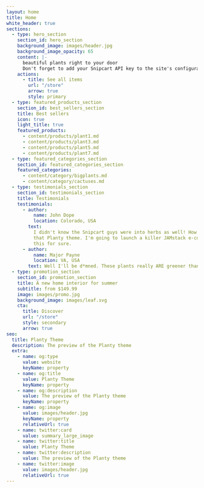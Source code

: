 ```yaml
---
layout: home
title: Home
white_header: true
sections:
  - type: hero_section
    section_id: hero_section
    background_image: images/header.jpg
    background_image_opacity: 65
    content: |-
      beautiful plants right to your door
      Don't forget to add your Snipcart API key to the site's configuration to enable Cart actions.
    actions:
      - title: See all items
        url: "/store"
        arrow: true
        style: primary
  - type: featured_products_section
    section_id: best_sellers_section
    title: Best sellers
    icon: true
    light_title: true
    featured_products:
      - content/products/plant1.md
      - content/products/plant3.md
      - content/products/plant5.md
      - content/products/plant7.md
  - type: featured_categories_section
    section_id: featured_categories_section
    featured_categories:
      - content/category/bigplants.md
      - content/category/cactuses.md
  - type: testimonials_section
    section_id: testimonials_section
    title: Testimonials
    testimonials:
      - author:
          name: John Dope
          location: Colorado, USA
        text:
          I didn't know the Snipcart guys were into herbs as well! How beautiful is
          that Planty theme. I'm going to launch a killer JAMstack e-commerce store using
          this for sure.
      - author:
          name: Major Payne
          location: VA, USA
        text: Well I'll be d*mned. These plants really ARE greener than any of my recruits.
  - type: promotion_section
    section_id: promotion_section
    title: A new home interior for summer
    subtitle: from $149.99
    image: images/promo.jpg
    background_image: images/leaf.svg
    cta:
      title: Discover
      url: "/store"
      style: secondary
      arrow: true
seo:
  title: Planty Theme
  description: The preview of the Planty theme
  extra:
    - name: og:type
      value: website
      keyName: property
    - name: og:title
      value: Planty Theme
      keyName: property
    - name: og:description
      value: The preview of the Planty theme
      keyName: property
    - name: og:image
      value: images/header.jpg
      keyName: property
      relativeUrl: true
    - name: twitter:card
      value: summary_large_image
    - name: twitter:title
      value: Planty Theme
    - name: twitter:description
      value: The preview of the Planty theme
    - name: twitter:image
      value: images/header.jpg
      relativeUrl: true
---
```


